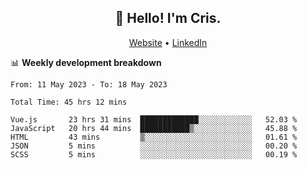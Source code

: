 
<h2 align="center">👋 Hello! I'm Cris.</h2>
<p align="center">
  <a href="https://www.criscunas.dev">Website</a> •
  <a href="https://www.linkedin.com/in/cristophercunas/">LinkedIn</a> 
</p>


📊 **Weekly development breakdown**
<!--START_SECTION:waka-->

```text
From: 11 May 2023 - To: 18 May 2023

Total Time: 45 hrs 12 mins

Vue.js       23 hrs 31 mins  █████████████░░░░░░░░░░░░   52.03 %
JavaScript   20 hrs 44 mins  ███████████▒░░░░░░░░░░░░░   45.88 %
HTML         43 mins         ▒░░░░░░░░░░░░░░░░░░░░░░░░   01.61 %
JSON         5 mins          ░░░░░░░░░░░░░░░░░░░░░░░░░   00.20 %
SCSS         5 mins          ░░░░░░░░░░░░░░░░░░░░░░░░░   00.19 %
```

<!--END_SECTION:waka-->
